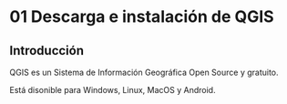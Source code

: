 # 01 Descarga e instalación de QGIS

## Introducción

QGIS es un Sistema de Información Geográfica Open Source y gratuito.

Está disonible para Windows, Linux, MacOS y Android.
